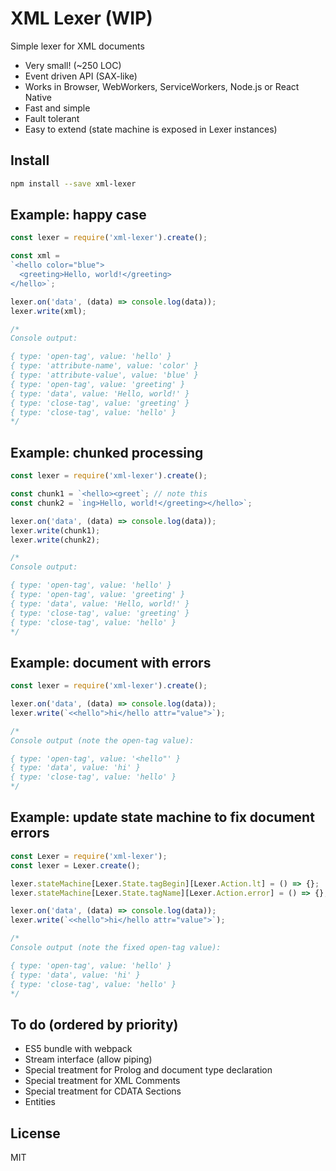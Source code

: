 # XML Lexer (WIP)

Simple lexer for XML documents
- Very small! (~250 LOC)
- Event driven API (SAX-like)
- Works in Browser, WebWorkers, ServiceWorkers, Node.js or React Native
- Fast and simple
- Fault tolerant
- Easy to extend (state machine is exposed in Lexer instances)

## Install

```bash
npm install --save xml-lexer
```

## Example: happy case

```javascript
const lexer = require('xml-lexer').create();

const xml =
`<hello color="blue">
  <greeting>Hello, world!</greeting>
</hello>`;

lexer.on('data', (data) => console.log(data));
lexer.write(xml);

/*
Console output:

{ type: 'open-tag', value: 'hello' }
{ type: 'attribute-name', value: 'color' }
{ type: 'attribute-value', value: 'blue' }
{ type: 'open-tag', value: 'greeting' }
{ type: 'data', value: 'Hello, world!' }
{ type: 'close-tag', value: 'greeting' }
{ type: 'close-tag', value: 'hello' }
*/
```
## Example: chunked processing

```javascript
const lexer = require('xml-lexer').create();

const chunk1 = `<hello><greet`; // note this
const chunk2 = `ing>Hello, world!</greeting></hello>`;

lexer.on('data', (data) => console.log(data));
lexer.write(chunk1);
lexer.write(chunk2);

/*
Console output:

{ type: 'open-tag', value: 'hello' }
{ type: 'open-tag', value: 'greeting' }
{ type: 'data', value: 'Hello, world!' }
{ type: 'close-tag', value: 'greeting' }
{ type: 'close-tag', value: 'hello' }
*/
```

## Example: document with errors

```javascript
const lexer = require('xml-lexer').create();

lexer.on('data', (data) => console.log(data));
lexer.write(`<<hello">hi</hello attr="value">`);

/*
Console output (note the open-tag value):

{ type: 'open-tag', value: '<hello"' }
{ type: 'data', value: 'hi' }
{ type: 'close-tag', value: 'hello' }
*/
```

## Example: update state machine to fix document errors

```javascript
const Lexer = require('xml-lexer');
const lexer = Lexer.create();

lexer.stateMachine[Lexer.State.tagBegin][Lexer.Action.lt] = () => {};
lexer.stateMachine[Lexer.State.tagName][Lexer.Action.error] = () => {};

lexer.on('data', (data) => console.log(data));
lexer.write(`<<hello">hi</hello attr="value">`);

/*
Console output (note the fixed open-tag value):

{ type: 'open-tag', value: 'hello' }
{ type: 'data', value: 'hi' }
{ type: 'close-tag', value: 'hello' }
*/
```
## To do (ordered by priority)

- ES5 bundle with webpack
- Stream interface (allow piping)
- Special treatment for Prolog and document type declaration
- Special treatment for XML Comments
- Special treatment for CDATA Sections
- Entities

## License

MIT
